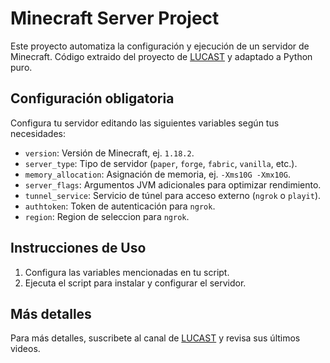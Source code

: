 # Minecraft Server Project

Este proyecto automatiza la configuración y ejecución de un servidor de Minecraft. Código extraido del proyecto de [LUCAST](https://github.com/Luc4st1574/MSP_MINECRAFT-SERVER-PROJECT) y adaptado a Python puro.

## Configuración obligatoria

Configura tu servidor editando las siguientes variables según tus necesidades:

- `version`: Versión de Minecraft, ej. `1.18.2`.
- `server_type`: Tipo de servidor (`paper`, `forge`, `fabric`, `vanilla`, etc.).
- `memory_allocation`: Asignación de memoria, ej. `-Xms10G -Xmx10G`.
- `server_flags`: Argumentos JVM adicionales para optimizar rendimiento.
- `tunnel_service`: Servicio de túnel para acceso externo (`ngrok` o `playit`).
- `authtoken`: Token de autenticación para `ngrok`.
- `region`: Region de seleccion para `ngrok`.

## Instrucciones de Uso

1. Configura las variables mencionadas en tu script.
2. Ejecuta el script para instalar y configurar el servidor.

## Más detalles

Para más detalles, suscribete al canal de [LUCAST](https://www.youtube.com/@lucast5740) y revisa sus últimos videos.
